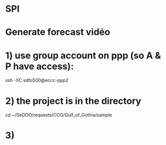 # SPI
# Generate forecast vidéo 

# 1) use group account on ppp (so A & P have access):
ssh -XC sdfo500@eccc-ppp2

# 2) the project is in the directory
cd ~/SeDOO/requests/CCG/Gulf_of_Gothia/sample

# 3) 
